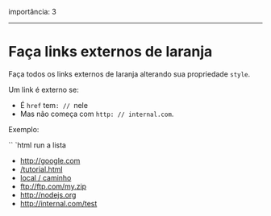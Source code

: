 importância: 3

---

# Faça links externos de laranja

Faça todos os links externos de laranja alterando sua propriedade `style`.

Um link é externo se:
- É `href` tem`: // `nele
- Mas não começa com `http: // internal.com`.

Exemplo:

`` `html run
<a name="list"> a lista </a>
<Ul>
<li> <a href="http://google.com"> http://google.com </a> </ li>
<li> <a href="/tutorial"> /tutorial.html </a> </ li>
<li> <a href="local/path"> local / caminho </a> </ li>
<li> <a href="ftp://ftp.com/my.zip"> ftp://ftp.com/my.zip </a> </ li>
<li> <a href="http://nodejs.org"> http://nodejs.org </a> </ li>
<li> <a href="http://internal.com/test"> http://internal.com/test </a> </ li>
</ Ul>

<script>
// estilo de configuração para um único link
Deixe link = document.querySelector ('a');
link.style.color = 'orange';
</ script>
`` `

O resultado deve ser:

[iframe border = 1 height = 180 src = "solution"]
